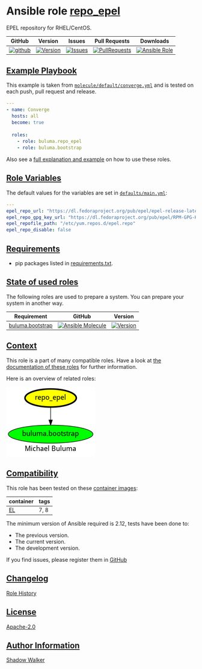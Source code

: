 # Ansible role [repo_epel](https://galaxy.ansible.com/ui/standalone/roles/buluma/repo_epel/documentation)

EPEL repository for RHEL/CentOS.

|GitHub|Version|Issues|Pull Requests|Downloads|
|------|-------|------|-------------|---------|
|[![github](https://github.com/buluma/ansible-role-repo_epel/actions/workflows/molecule.yml/badge.svg)](https://github.com/buluma/ansible-role-repo_epel/actions/workflows/molecule.yml)|[![Version](https://img.shields.io/github/release/buluma/ansible-role-repo_epel.svg)](https://github.com/buluma/ansible-role-repo_epel/releases/)|[![Issues](https://img.shields.io/github/issues/buluma/ansible-role-repo_epel.svg)](https://github.com/buluma/ansible-role-repo_epel/issues/)|[![PullRequests](https://img.shields.io/github/issues-pr-closed-raw/buluma/ansible-role-repo_epel.svg)](https://github.com/buluma/ansible-role-repo_epel/pulls/)|[![Ansible Role](https://img.shields.io/ansible/role/d/buluma/repo_epel)](https://galaxy.ansible.com/ui/standalone/roles/buluma/repo_epel/documentation)|

## [Example Playbook](#example-playbook)

This example is taken from [`molecule/default/converge.yml`](https://github.com/buluma/ansible-role-repo_epel/blob/master/molecule/default/converge.yml) and is tested on each push, pull request and release.

```yaml
---
- name: Converge
  hosts: all
  become: true

  roles:
    - role: buluma.repo_epel
    - role: buluma.bootstrap
```

Also see a [full explanation and example](https://buluma.github.io/how-to-use-these-roles.html) on how to use these roles.

## [Role Variables](#role-variables)

The default values for the variables are set in [`defaults/main.yml`](https://github.com/buluma/ansible-role-repo_epel/blob/master/defaults/main.yml):

```yaml
---
epel_repo_url: "https://dl.fedoraproject.org/pub/epel/epel-release-latest-{{ ansible_distribution_major_version }}.noarch.rpm"
epel_repo_gpg_key_url: "https://dl.fedoraproject.org/pub/epel/RPM-GPG-KEY-EPEL-{{ ansible_distribution_major_version }}"
epel_repofile_path: "/etc/yum.repos.d/epel.repo"
epel_repo_disable: false
```

## [Requirements](#requirements)

- pip packages listed in [requirements.txt](https://github.com/buluma/ansible-role-repo_epel/blob/master/requirements.txt).

## [State of used roles](#state-of-used-roles)

The following roles are used to prepare a system. You can prepare your system in another way.

| Requirement | GitHub | Version |
|-------------|--------|--------|
|[buluma.bootstrap](https://galaxy.ansible.com/buluma/bootstrap)|[![Ansible Molecule](https://github.com/buluma/ansible-role-bootstrap/actions/workflows/molecule.yml/badge.svg)](https://github.com/buluma/ansible-role-bootstrap/actions/workflows/molecule.yml)|[![Version](https://img.shields.io/github/release/buluma/ansible-role-bootstrap.svg)](https://github.com/shadowwalker/ansible-role-bootstrap)|

## [Context](#context)

This role is a part of many compatible roles. Have a look at [the documentation of these roles](https://buluma.github.io/) for further information.

Here is an overview of related roles:

![dependencies](https://raw.githubusercontent.com/buluma/ansible-role-repo_epel/png/requirements.png "Dependencies")

## [Compatibility](#compatibility)

This role has been tested on these [container images](https://hub.docker.com/u/buluma):

|container|tags|
|---------|----|
|[EL](https://hub.docker.com/repository/docker/buluma/enterpriselinux/general)|7, 8|

The minimum version of Ansible required is 2.12, tests have been done to:

- The previous version.
- The current version.
- The development version.

If you find issues, please register them in [GitHub](https://github.com/buluma/ansible-role-repo_epel/issues)

## [Changelog](#changelog)

[Role History](https://github.com/buluma/ansible-role-repo_epel/blob/master/CHANGELOG.md)

## [License](#license)

[Apache-2.0](https://github.com/buluma/ansible-role-repo_epel/blob/master/LICENSE)

## [Author Information](#author-information)

[Shadow Walker](https://buluma.github.io/)


